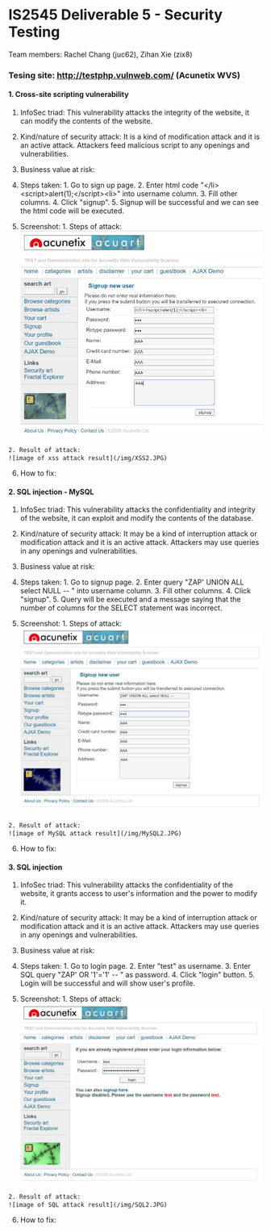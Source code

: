 # IS2545 Deliverable 5 - Security Testing
Team members: Rachel Chang (juc62), Zihan Xie (zix8)

### Tesing site: http://testphp.vulnweb.com/ (Acunetix WVS)

#### 1. Cross-site scripting vulnerability
  1. InfoSec triad: This vulnerability attacks the integrity of the website, it can modify the contents of the website.
  
  2. Kind/nature of security attack: It is a kind of modification attack and it is an active attack. Attackers feed malicious script to any openings and vulnerabilities.
  
  3. Business value at risk:
  
  4. Steps taken:
    1. Go to sign up page.
    2. Enter html code "\</li>\<script>alert(1);\</script>\<li>" into username column.
    3. Fill other columns.
    4. Click "signup".
    5. Signup will be successful and we can see the html code will be executed.
  
  5. Screenshot:
    1. Steps of attack:
    ![image of xss attack](/img/XSS1.JPG)
    
    2. Result of attack:
    ![image of xss attack result](/img/XSS2.JPG)
  
  6. How to fix: 

#### 2. SQL injection - MySQL
  1. InfoSec triad: This vulnerability attacks the confidentiality and integrity of the website, it can exploit and modify the contents of the database.
  
  2. Kind/nature of security attack: It may be a kind of interruption attack or modification attack and it is an active attack. Attackers may use queries in any openings and vulnerabilities.
  
  3. Business value at risk:
  
  4. Steps taken:
    1. Go to signup page.
    2. Enter query "ZAP' UNION ALL select NULL -- " into username column.
    3. Fill other columns.
    4. Click "signup".
    5. Query will be executed and a message saying that the number of columns for the SELECT statement was incorrect.
  
  5. Screenshot:
    1. Steps of attack:
    ![image of MySQL attack](/img/MySQL.JPG)
    
    2. Result of attack:
    ![image of MySQL attack result](/img/MySQL2.JPG)
  
  6. How to fix: 

#### 3. SQL injection
  1. InfoSec triad: This vulnerability attacks the confidentiality of the website, it grants access to user's information and the power to modify it.
  
  2. Kind/nature of security attack: It may be a kind of interruption attack or modification attack and it is an active attack. Attackers may use queries in any openings and vulnerabilities.
  
  3. Business value at risk:
  
  4. Steps taken:
    1. Go to login page.
    2. Enter "test" as username.
    3. Enter SQL query "ZAP' OR '1'='1' -- " as password.
    4. Click "login" button.
    5. Login will be successful and will show user's profile.
  
  5. Screenshot:
    1. Steps of attack:
    ![image of SQL attack](/img/SQL.JPG)
    
    2. Result of attack:
    ![image of SQL attack result](/img/SQL2.JPG)
  
  6. How to fix: 
